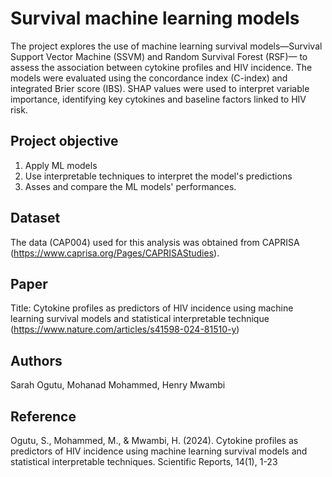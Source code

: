 # Survival machine learning models
The project explores the use of machine learning survival models—Survival Support Vector Machine (SSVM) and Random Survival Forest (RSF)—
to assess the association between cytokine profiles and HIV incidence. 
The models were evaluated using the concordance index (C-index) and integrated Brier score (IBS). 
SHAP values were used to interpret variable importance, identifying key cytokines and baseline factors linked to HIV risk. 
## Project objective
1. Apply ML models
2. Use interpretable techniques to interpret the model's predictions
3. Asses and compare the ML models' performances.
## Dataset
The data (CAP004) used for this analysis was obtained from CAPRISA (https://www.caprisa.org/Pages/CAPRISAStudies).
## Paper
Title: Cytokine profiles as predictors of HIV incidence using machine learning survival models and statistical interpretable technique
(https://www.nature.com/articles/s41598-024-81510-y)
## Authors
Sarah Ogutu, Mohanad Mohammed, Henry Mwambi
## Reference
Ogutu, S., Mohammed, M., & Mwambi, H. (2024). Cytokine profiles as predictors of HIV incidence using machine learning survival models and statistical interpretable techniques. 
Scientific Reports, 14(1), 1-23
